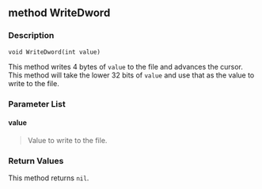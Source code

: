 ## method WriteDword ##

### Description ###
	void WriteDword(int value)
This method writes 4 bytes of `value` to the file and advances the cursor. This method will take the lower 32 bits of `value` and use that as the value to write to the file.

### Parameter List ###
#### value ####
>Value to write to the file.

### Return Values ###
This method returns `nil`.